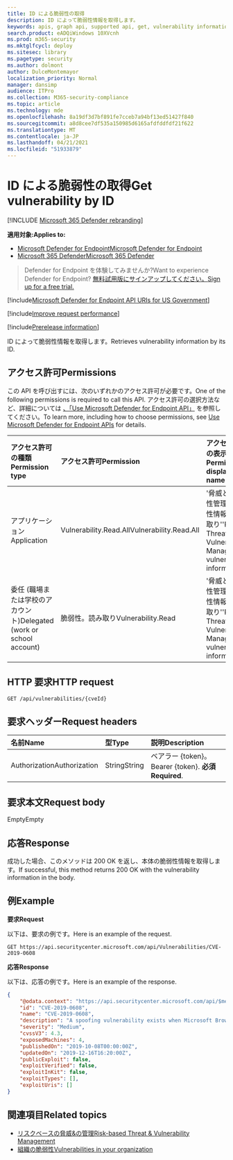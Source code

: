 ```yaml
---
title: ID による脆弱性の取得
description: ID によって脆弱性情報を取得します。
keywords: apis, graph api, supported api, get, vulnerability information, Microsoft Defender for Endpoint tvm api
search.product: eADQiWindows 10XVcnh
ms.prod: m365-security
ms.mktglfcycl: deploy
ms.sitesec: library
ms.pagetype: security
ms.author: dolmont
author: DulceMontemayor
localization_priority: Normal
manager: dansimp
audience: ITPro
ms.collection: M365-security-compliance
ms.topic: article
ms.technology: mde
ms.openlocfilehash: 8a19df3d7bf891fe7cceb7a94bf13ed51427f840
ms.sourcegitcommit: a8d8cee7df535a150985d6165afdfddfdf21f622
ms.translationtype: MT
ms.contentlocale: ja-JP
ms.lasthandoff: 04/21/2021
ms.locfileid: "51933879"
---
```

# <a name="get-vulnerability-by-id"></a><span data-ttu-id="b3868-104">ID による脆弱性の取得</span><span class="sxs-lookup"><span data-stu-id="b3868-104">Get vulnerability by ID</span></span>

[!INCLUDE [Microsoft 365 Defender rebranding](../../includes/microsoft-defender.md)]

<span data-ttu-id="b3868-105">**適用対象:**</span><span class="sxs-lookup"><span data-stu-id="b3868-105">**Applies to:**</span></span>
- [<span data-ttu-id="b3868-106">Microsoft Defender for Endpoint</span><span class="sxs-lookup"><span data-stu-id="b3868-106">Microsoft Defender for Endpoint</span></span>](https://go.microsoft.com/fwlink/p/?linkid=2154037)
- [<span data-ttu-id="b3868-107">Microsoft 365 Defender</span><span class="sxs-lookup"><span data-stu-id="b3868-107">Microsoft 365 Defender</span></span>](https://go.microsoft.com/fwlink/?linkid=2118804)


> <span data-ttu-id="b3868-108">Defender for Endpoint を体験してみませんか?</span><span class="sxs-lookup"><span data-stu-id="b3868-108">Want to experience Defender for Endpoint?</span></span> [<span data-ttu-id="b3868-109">無料試用版にサインアップしてください。</span><span class="sxs-lookup"><span data-stu-id="b3868-109">Sign up for a free trial.</span></span>](https://www.microsoft.com/microsoft-365/windows/microsoft-defender-atp?ocid=docs-wdatp-exposedapis-abovefoldlink) 

[!include[Microsoft Defender for Endpoint API URIs for US Government](../../includes/microsoft-defender-api-usgov.md)]

[!include[Improve request performance](../../includes/improve-request-performance.md)]

[!include[Prerelease information](../../includes/prerelease.md)]

<span data-ttu-id="b3868-110">ID によって脆弱性情報を取得します。</span><span class="sxs-lookup"><span data-stu-id="b3868-110">Retrieves vulnerability information by its ID.</span></span>

## <a name="permissions"></a><span data-ttu-id="b3868-111">アクセス許可</span><span class="sxs-lookup"><span data-stu-id="b3868-111">Permissions</span></span>
<span data-ttu-id="b3868-112">この API を呼び出すには、次のいずれかのアクセス許可が必要です。</span><span class="sxs-lookup"><span data-stu-id="b3868-112">One of the following permissions is required to call this API.</span></span> <span data-ttu-id="b3868-113">アクセス許可の選択方法など、詳細については [、「Use Microsoft Defender for Endpoint API」](apis-intro.md) を参照してください。</span><span class="sxs-lookup"><span data-stu-id="b3868-113">To learn more, including how to choose permissions, see [Use Microsoft Defender for Endpoint APIs](apis-intro.md) for details.</span></span>

<span data-ttu-id="b3868-114">アクセス許可の種類</span><span class="sxs-lookup"><span data-stu-id="b3868-114">Permission type</span></span> |   <span data-ttu-id="b3868-115">アクセス許可</span><span class="sxs-lookup"><span data-stu-id="b3868-115">Permission</span></span>  |   <span data-ttu-id="b3868-116">アクセス許可の表示名</span><span class="sxs-lookup"><span data-stu-id="b3868-116">Permission display name</span></span>
:---|:---|:---
<span data-ttu-id="b3868-117">アプリケーション</span><span class="sxs-lookup"><span data-stu-id="b3868-117">Application</span></span> | <span data-ttu-id="b3868-118">Vulnerability.Read.All</span><span class="sxs-lookup"><span data-stu-id="b3868-118">Vulnerability.Read.All</span></span> |  <span data-ttu-id="b3868-119">'脅威と脆弱性管理の脆弱性情報の読み取り'</span><span class="sxs-lookup"><span data-stu-id="b3868-119">'Read Threat and Vulnerability Management vulnerability information'</span></span>
<span data-ttu-id="b3868-120">委任 (職場または学校のアカウント)</span><span class="sxs-lookup"><span data-stu-id="b3868-120">Delegated (work or school account)</span></span> | <span data-ttu-id="b3868-121">脆弱性。読み取り</span><span class="sxs-lookup"><span data-stu-id="b3868-121">Vulnerability.Read</span></span> |   <span data-ttu-id="b3868-122">'脅威と脆弱性管理の脆弱性情報の読み取り'</span><span class="sxs-lookup"><span data-stu-id="b3868-122">'Read Threat and Vulnerability Management vulnerability information'</span></span>

## <a name="http-request"></a><span data-ttu-id="b3868-123">HTTP 要求</span><span class="sxs-lookup"><span data-stu-id="b3868-123">HTTP request</span></span>
```
GET /api/vulnerabilities/{cveId}
```

## <a name="request-headers"></a><span data-ttu-id="b3868-124">要求ヘッダー</span><span class="sxs-lookup"><span data-stu-id="b3868-124">Request headers</span></span>

<span data-ttu-id="b3868-125">名前</span><span class="sxs-lookup"><span data-stu-id="b3868-125">Name</span></span> | <span data-ttu-id="b3868-126">型</span><span class="sxs-lookup"><span data-stu-id="b3868-126">Type</span></span> | <span data-ttu-id="b3868-127">説明</span><span class="sxs-lookup"><span data-stu-id="b3868-127">Description</span></span>
:---|:---|:---
<span data-ttu-id="b3868-128">Authorization</span><span class="sxs-lookup"><span data-stu-id="b3868-128">Authorization</span></span> | <span data-ttu-id="b3868-129">String</span><span class="sxs-lookup"><span data-stu-id="b3868-129">String</span></span> | <span data-ttu-id="b3868-130">ベアラー {token}。</span><span class="sxs-lookup"><span data-stu-id="b3868-130">Bearer {token}.</span></span> <span data-ttu-id="b3868-131">**必須**</span><span class="sxs-lookup"><span data-stu-id="b3868-131">**Required**.</span></span>


## <a name="request-body"></a><span data-ttu-id="b3868-132">要求本文</span><span class="sxs-lookup"><span data-stu-id="b3868-132">Request body</span></span>
<span data-ttu-id="b3868-133">Empty</span><span class="sxs-lookup"><span data-stu-id="b3868-133">Empty</span></span>

## <a name="response"></a><span data-ttu-id="b3868-134">応答</span><span class="sxs-lookup"><span data-stu-id="b3868-134">Response</span></span>
<span data-ttu-id="b3868-135">成功した場合、このメソッドは 200 OK を返し、本体の脆弱性情報を取得します。</span><span class="sxs-lookup"><span data-stu-id="b3868-135">If successful, this method returns 200 OK with the vulnerability information in the body.</span></span>


## <a name="example"></a><span data-ttu-id="b3868-136">例</span><span class="sxs-lookup"><span data-stu-id="b3868-136">Example</span></span>

<span data-ttu-id="b3868-137">**要求**</span><span class="sxs-lookup"><span data-stu-id="b3868-137">**Request**</span></span>

<span data-ttu-id="b3868-138">以下は、要求の例です。</span><span class="sxs-lookup"><span data-stu-id="b3868-138">Here is an example of the request.</span></span>

```http
GET https://api.securitycenter.microsoft.com/api/Vulnerabilities/CVE-2019-0608
```

<span data-ttu-id="b3868-139">**応答**</span><span class="sxs-lookup"><span data-stu-id="b3868-139">**Response**</span></span>

<span data-ttu-id="b3868-140">以下は、応答の例です。</span><span class="sxs-lookup"><span data-stu-id="b3868-140">Here is an example of the response.</span></span>

```json
{
    "@odata.context": "https://api.securitycenter.microsoft.com/api/$metadata#Vulnerabilities/$entity",
    "id": "CVE-2019-0608",
    "name": "CVE-2019-0608",
    "description": "A spoofing vulnerability exists when Microsoft Browsers does not properly parse HTTP content. An attacker who successfully exploited this vulnerability could impersonate a user request by crafting HTTP queries. The specially crafted website could either spoof content or serve as a pivot to chain an attack with other vulnerabilities in web services.To exploit the vulnerability, the user must click a specially crafted URL. In an email attack scenario, an attacker could send an email message containing the specially crafted URL to the user in an attempt to convince the user to click it.In a web-based attack scenario, an attacker could host a specially crafted website designed to appear as a legitimate website to the user. However, the attacker would have no way to force the user to visit the specially crafted website. The attacker would have to convince the user to visit the specially crafted website, typically by way of enticement in an email or instant message, and then convince the user to interact with content on the website.The update addresses the vulnerability by correcting how Microsoft Browsers parses HTTP responses.",
    "severity": "Medium",
    "cvssV3": 4.3,
    "exposedMachines": 4,
    "publishedOn": "2019-10-08T00:00:00Z",
    "updatedOn": "2019-12-16T16:20:00Z",
    "publicExploit": false,
    "exploitVerified": false,
    "exploitInKit": false,
    "exploitTypes": [],
    "exploitUris": []
}
```
## <a name="related-topics"></a><span data-ttu-id="b3868-141">関連項目</span><span class="sxs-lookup"><span data-stu-id="b3868-141">Related topics</span></span>
- [<span data-ttu-id="b3868-142">リスクベースの脅威&の管理</span><span class="sxs-lookup"><span data-stu-id="b3868-142">Risk-based Threat & Vulnerability Management</span></span>](https://docs.microsoft.com/microsoft-365/security/defender-endpoint/next-gen-threat-and-vuln-mgt)
- [<span data-ttu-id="b3868-143">組織の脆弱性</span><span class="sxs-lookup"><span data-stu-id="b3868-143">Vulnerabilities in your organization</span></span>](https://docs.microsoft.com/microsoft-365/security/defender-endpoint/tvm-weaknesses)
